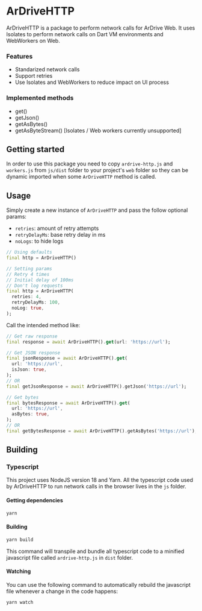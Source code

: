 # ArDriveHTTP

ArDriveHTTP is a package to perform network calls for ArDrive Web. It uses Isolates to perform network calls on Dart VM environments and WebWorkers on Web.

### Features

- Standarized network calls
- Support retries
- Use Isolates and WebWorkers to reduce impact on UI process

### Implemented methods

- get()
- getJson()
- getAsBytes()
- getAsByteStream() [Isolates / Web workers currently unsupported]

## Getting started

In order to use this package you need to copy `ardrive-http.js` and `workers.js` from `js/dist` folder to your project's `web` folder so they can be dynamic imported when some `ArDriveHTTP` method is called.

## Usage

Simply create a new instance of `ArDriveHTTP` and pass the follow optional params:

- `retries`: amount of retry attempts
- `retryDelayMs`: base retry delay in ms
- `noLogs`: to hide logs

```dart
// Using defaults
final http = ArDriveHTTP()

// Setting params
// Retry 4 times
// Initial delay of 100ms
// Don't log requests
final http = ArDriveHTTP(
  retries: 4,
  retryDelayMs: 100,
  noLog: true,
);
```

Call the intended method like:

```dart
// Get raw response
final response = await ArDriveHTTP().get(url: 'https://url');

// Get JSON response
final jsonResponse = await ArDriveHTTP().get(
  url: 'https://url',
  isJson: true,
);
// OR
final getJsonResponse = await ArDriveHTTP().getJson('https://url');

// Get bytes
final bytesResponse = await ArDriveHTTP().get(
  url: 'https://url',
  asBytes: true,
);
// OR
final getBytesResponse = await ArDriveHTTP().getAsBytes('https://url');
```

## Building

### Typescript

This project uses NodeJS version 18 and Yarn.
All the typescript code used by ArDriveHTTP to run network calls in the browser lives in the `js` folder.

#### Getting dependencies

```sh
yarn
```

#### Building

```sh
yarn build
```

This command will transpile and bundle all typescript code to a minified javascript file called `ardrive-http.js` in `dist` folder.

#### Watching

You can use the following command to automatically rebuild the javascript file whenever a change in the code happens:

```sh
yarn watch
```
